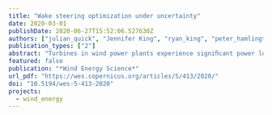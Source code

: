 ```yaml
---
title: "Wake steering optimization under uncertainty"
date: 2020-03-01
publishDate: 2020-06-27T15:52:06.527630Z
authors: ["julian_quick", "Jennifer King", "ryan_king", "peter_hamlington", "Katherine Dykes"]
publication_types: ["2"]
abstract: "Turbines in wind power plants experience signiﬁcant power losses when wakes from upstream turbines affect the energy production of downstream turbines. A promising plant-level control strategy to reduce these losses is wake steering, where upstream turbines are yawed to direct wakes away from downstream turbines. However, there are signiﬁcant uncertainties in many aspects of the wake steering problem. For example, inﬁeld sensors do not give perfect information, and inﬂow to the plant is complex and difﬁcult to forecast with available information, even over short time periods. Here, we formulate and solve an optimization under uncertainty (OUU) problem for determining optimal plant-level wake steering strategies in the presence of independent uncertainties in the direction, speed, turbulence intensity, and shear of the incoming wind, as well as in turbine yaw positions. The OUU wake steering strategy is ﬁrst examined for a two-turbine test case to explore the impacts of different types of inﬂow uncertainties, and it is then demonstrated for a more realistic 11-turbine wind power plant. Of the sources of uncertainty considered, we ﬁnd that wake steering strategies are most sensitive to uncertainties in the wind speed and direction. When maximizing expected power production, the OUU strategy also tends to favor smaller yaw angles, which have been shown in previous work to reduce turbine loading. Ultimately, the plant-level wake steering strategy formulated using an OUU approach yields 0.48 % more expected annual energy production for the 11-turbine wind plant than a strategy that neglects uncertainty when considering stochastic inputs. Thus, not only does the present OUU strategy produce more power in realistic conditions, but it also reduces risk by prescribing strategies that call for less extreme yaw angles."
featured: false
publication: "*Wind Energy Science*"
url_pdf: "https://wes.copernicus.org/articles/5/413/2020/"
doi: "10.5194/wes-5-413-2020"
projects:
  - wind_energy
---
```


